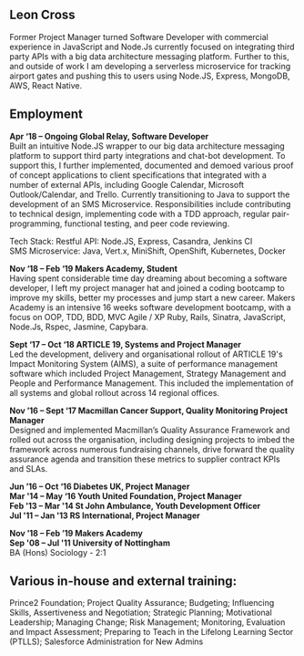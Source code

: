 ## Leon Cross 

Former Project Manager turned Software Developer with commercial experience in JavaScript and Node.Js currently focused on integrating third party APIs with a big data architecture messaging platform. Further to this, and outside of work I am developing a serverless microservice for tracking airport gates and pushing this to users using Node.JS, Express, MongoDB, AWS, React Native.


## Employment
**Apr ‘18 – Ongoing 	Global Relay, Software Developer**  
	Built an intuitive Node.JS wrapper to our big data architecture messaging platform to support third party integrations and chat-bot development. To support this, I further implemented, documented and demoed various proof of concept applications to client specifications that integrated with a number of external APIs, including Google Calendar, Microsoft Outlook/Calendar, and Trello.
	Currently transitioning to Java to support the development of an SMS Microservice.
	Responsibilities include contributing to technical design, implementing code with a TDD approach, regular pair-programming, functional testing, and peer code reviewing. 

Tech Stack:
Restful API: Node.JS, Express, Casandra, Jenkins CI  
SMS Microservice: Java, Vert.x, MiniShift, OpenShift, Kubernetes, Docker

**Nov ‘18 – Feb ‘19 	Makers Academy, Student**  
	Having spent considerable time day dreaming about becoming a software developer, I left my project manager hat and joined a coding bootcamp to improve my skills, better my processes and jump start a new career. Makers Academy is an intensive 16 weeks software development bootcamp, with a focus on OOP, TDD, BDD, MVC Agile / XP Ruby, Rails, Sinatra, JavaScript, Node.Js, Rspec, Jasmine, Capybara.
  
**Sept ‘17 – Oct ‘18 	ARTICLE 19, Systems and Project Manager**  
	Led the development, delivery and organisational rollout of ARTICLE 19's Impact Monitoring System (AIMS), a suite of performance management software which included Project Management, Strategy Management and People and Performance Management. This included the implementation of all systems and global rollout across 14 regional offices.
	
**Nov ’16 – Sept ‘17	Macmillan Cancer Support, Quality Monitoring Project Manager**  
	Designed and implemented Macmillan’s Quality Assurance Framework and rolled out across the organisation, including designing projects to imbed the framework across numerous fundraising channels, drive forward the quality assurance agenda and transition these metrics to supplier contract KPIs and SLAs. 
  
**Jun ’16 – Oct ‘16	Diabetes UK, Project Manager**  
**Mar '14 – May ‘16	Youth United Foundation, Project Manager**   
**Feb '13 – Mar '14	St John Ambulance, Youth Development Officer**  
**Jul '11 – Jan '13	RS International, Project Manager**  

**Nov ’18 – Feb ’19	Makers Academy**  
**Sep '08 – Jul '11	University of Nottingham**  
			BA (Hons) Sociology - 2:1

## Various in-house and external training:  
Prince2 Foundation; Project Quality Assurance; Budgeting; Influencing Skills, Assertiveness and Negotiation; Strategic Planning; Motivational Leadership; Managing Change; Risk Management; Monitoring, Evaluation and Impact Assessment; Preparing to Teach in the Lifelong Learning Sector (PTLLS); Salesforce Administration for New Admins

